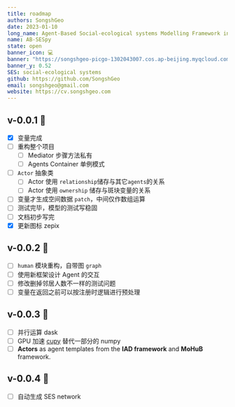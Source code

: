 ```yaml
---
title: roadmap
authors: SongshGeo
date: 2023-01-10
long_name: Agent-Based Social-ecological systems Modelling Framework in Python
name: AB-SESpy
state: open
banner_icon: 💻
banner: "https://songshgeo-picgo-1302043007.cos.ap-beijing.myqcloud.com/uPic/abses_github_repo.svg"
banner_y: 0.52
SES: social-ecological systems
github: https://github.com/SongshGeo
email: songshgeo@gmail.com
website: https://cv.songshgeo.com
---
```


## v-0.0.1 🎉
- [x] 变量完成
- [ ] 重构整个项目
	- [ ] Mediator 步骤方法私有
	- [ ] Agents Container 单例模式
- [ ] `Actor` 抽象类
	- [ ] Actor 使用 `relationship`储存与其它`agents`的关系
	- [ ] Actor 使用 `ownership` 储存与斑块变量的关系
- [ ] 变量才生成空间数据 `patch`，中间仅作数组运算
- [ ] 测试完毕，模型的测试写稳固
- [ ] 文档初步写完
- [x] 更新图标 zepix

## v-0.0.2 🎉
- [ ] `human` 模块重构，自带图 `graph`
- [ ] 使用新框架设计 Agent 的交互
- [ ] 修改删掉邻居人数不一样的测试问题
- [ ] 变量在返回之前可以按注册时逻辑进行预处理

## v-0.0.3 🎉
- [ ] 并行运算 dask
- [ ] GPU 加速 [cupy](https://www.jianshu.com/p/b5a6ee8564df) 替代一部分的 numpy
- [ ] **Actors** as agent templates from the **IAD framework** and **MoHuB** framework.

## v-0.0.4 🎉
- [ ] 自动生成 SES network
